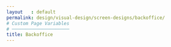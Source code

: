 ```yaml
---
layout   : default
permalink: design/visual-design/screen-designs/backoffice/
# Custom Page Variables
# ─────────────────────
title: Backoffice
---
```

